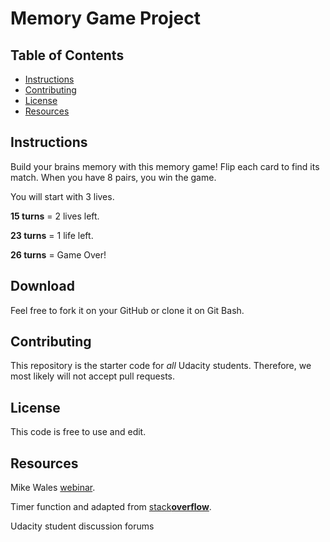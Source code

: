 # Memory Game Project

## Table of Contents

* [Instructions](#instructions)
* [Contributing](#contributing)
* [License](#license)
* [Resources](#resources)


## Instructions

Build your brains memory with this memory game! Flip each card to find its match. When you have 8 pairs, you win the game.

You will start with 3 lives.

**15 turns** = 2 lives left.

**23 turns** = 1 life left.

**26 turns** = Game Over!


## Download

Feel free to fork it on your GitHub or clone it on Git Bash. 

## Contributing

This repository is the starter code for _all_ Udacity students. Therefore, we most likely will not accept pull requests. 

## License

This code is free to use and edit.

## Resources

Mike Wales [webinar](https://www.youtube.com/watch?v=_rUH-sEs68Y).

Timer function and adapted from [stack**overflow**](https://stackoverflow.com/questions/5517597/plain-count-up-timer-in-javascript?utm_medium=organic&utm_source=google_rich_qa&utm_campaign=google_rich_qa).

Udacity student discussion forums